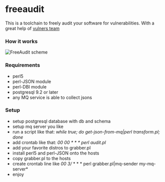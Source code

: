 # freeaudit

This is a toolchain to freely audit your software for vulnerabilities.
With a great help of [vulners team](http://vulners.com)
### How it works
![FreeAudit scheme](https://habrastorage.org/files/200/c43/403/200c43403a2541a4a82c4857e1b7218b.png)
### Requirements
* perl5
* perl-JSON module
* perl-DBI module
* postgresql 9.2 or later
* any MQ service is able to collect jsons
### Setup
* setup postgresql database with db and schema
* setup mq server you like
* run a script like that: *while true; do get-json-from-mq|perl transform.pl; done*
* add crontab like that: *00 00 * * * perl audit.pl*
* add your favorite distros to grabber.pl
* install perl5 and perl-JSON onto the hosts
* copy grabber.pl to the hosts
* create crontab line like *00 3/* * * * perl grabber.pl|mq-sender my-mq-server*
* enjoy
